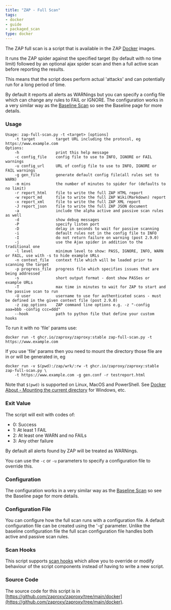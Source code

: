 ```yaml
---
title: "ZAP - Full Scan"
tags: 
- docker
- guide
- packaged_scan
type: docker
---
```


The ZAP full scan is a script that is available in the ZAP [Docker](../about/) images.

It runs the ZAP spider against the specified target (by default with no time limit) followed by an optional ajax spider scan and then a full active scan before reporting the results.

This means that the script does perform actual 'attacks' and can potentially run for a long period of time.

By default it reports all alerts as WARNings but you can specify a config file which can change any rules to FAIL or IGNORE.
The configuration works in a very similar way as the [Baseline Scan](../baseline-scan/) so see the Baseline page for more details.

### Usage
```
Usage: zap-full-scan.py -t <target> [options]
    -t target         target URL including the protocol, eg https://www.example.com
Options:
    -h                print this help message
    -c config_file    config file to use to INFO, IGNORE or FAIL warnings
    -u config_url     URL of config file to use to INFO, IGNORE or FAIL warnings
    -g gen_file       generate default config file(all rules set to WARN)
    -m mins           the number of minutes to spider for (defaults to no limit)
    -r report_html    file to write the full ZAP HTML report
    -w report_md      file to write the full ZAP Wiki(Markdown) report
    -x report_xml     file to write the full ZAP XML report
    -J report_json    file to write the full ZAP JSON document
    -a                include the alpha active and passive scan rules as well
    -d                show debug messages
    -P                specify listen port
    -D                delay in seconds to wait for passive scanning 
    -i                default rules not in the config file to INFO
    -I                do not return failure on warning (post 2.9.0)
    -j                use the Ajax spider in addition to the traditional one
    -l level          minimum level to show: PASS, IGNORE, INFO, WARN or FAIL, use with -s to hide example URLs
    -n context_file   context file which will be loaded prior to scanning the target
    -p progress_file  progress file which specifies issues that are being addressed
    -s                short output format - dont show PASSes or example URLs
    -T                max time in minutes to wait for ZAP to start and the passive scan to run
    -U user           username to use for authenticated scans - must be defined in the given context file (post 2.9.0)
    -z zap_options    ZAP command line options e.g. -z "-config aaa=bbb -config ccc=ddd"
    --hook            path to python file that define your custom hooks
```
To run it with no 'file' params use:
```
docker run -t ghcr.io/zaproxy/zaproxy:stable zap-full-scan.py -t https://www.example.com
```
If you use 'file' params then you need to mount the directory those file are in or will be generated in, eg
```
docker run -v $(pwd):/zap/wrk/:rw -t ghcr.io/zaproxy/zaproxy:stable zap-full-scan.py \
    -t https://www.example.com -g gen.conf -r testreport.html
```

Note that `$(pwd)` is supported on Linux, MacOS and PowerShell.
See [Docker About - Mounting the current directory](/docs/docker/about/#mounting-the-current-directory) for Windows, etc.

### Exit Value

The script will exit with codes of:
* 0:	Success
* 1:	At least 1 FAIL
* 2:	At least one WARN and no FAILs
* 3:	Any other failure

By default all alerts found by ZAP will be treated as WARNings.

You can use the `-c` or `-u` parameters to specify a configuration file to override this.

### Configuration
The configuration works in a very similar way as the [Baseline Scan](../baseline-scan/) so see the Baseline page for more details.

### Configuration File
You can configure how the full scan runs with a configuration file. A default configuration file can be created using the '-g' parameter.
Unlike the baseline configuration file the full scan configuration file handles both active and passive scan rules.

### Scan Hooks
This script supports [scan hooks](../scan-hooks/) which allow you to override or modify behaviour of the script components instead of having to write a new script.

### Source Code
The source code for this script is in [https://github.com/zaproxy/zaproxy/tree/main/docker](https://github.com/zaproxy/zaproxy/tree/main/docker).
